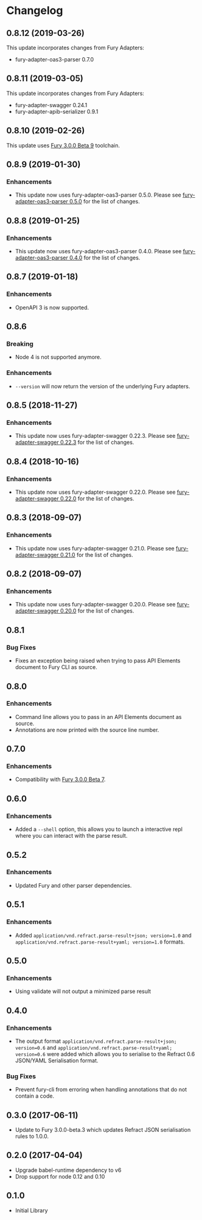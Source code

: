 # Changelog

## 0.8.12 (2019-03-26)

This update incorporates changes from Fury Adapters:

- fury-adapter-oas3-parser 0.7.0

## 0.8.11 (2019-03-05)

This update incorporates changes from Fury Adapters:

- fury-adapter-swagger 0.24.1
- fury-adapter-apib-serializer 0.9.1

## 0.8.10 (2019-02-26)

This update uses [Fury 3.0.0 Beta
9](https://github.com/apiaryio/api-elements.js/releases/tag/fury-3.0.0-beta.9)
toolchain.

## 0.8.9 (2019-01-30)

### Enhancements

- This update now uses fury-adapter-oas3-parser 0.5.0. Please see
  [fury-adapter-oas3-parser 0.5.0](https://github.com/apiaryio/api-elements.js/blob/master/packages/fury-adapter-oas3-parser/CHANGELOG.md)
  for the list of changes.

## 0.8.8 (2019-01-25)

### Enhancements

- This update now uses fury-adapter-oas3-parser 0.4.0. Please see
  [fury-adapter-oas3-parser 0.4.0](https://github.com/apiaryio/api-elements.js/blob/db9bdb65d403832aa6d02d7f2f3babe7ad3bbd1a/packages/fury-adapter-oas3-parser/CHANGELOG.md)
  for the list of changes.

## 0.8.7 (2019-01-18)

### Enhancements

- OpenAPI 3 is now supported.

## 0.8.6

### Breaking

- Node 4 is not supported anymore.

### Enhancements

- `--version` will now return the version of the underlying Fury adapters.

## 0.8.5 (2018-11-27)

### Enhancements

- This update now uses fury-adapter-swagger 0.22.3. Please see
  [fury-adapter-swagger 0.22.3](https://github.com/apiaryio/fury-adapter-swagger/releases/tag/v0.22.3)
  for the list of changes.

## 0.8.4 (2018-10-16)

### Enhancements

- This update now uses fury-adapter-swagger 0.22.0. Please see
  [fury-adapter-swagger 0.22.0](https://github.com/apiaryio/fury-adapter-swagger/releases/tag/v0.22.0)
  for the list of changes.

## 0.8.3 (2018-09-07)

### Enhancements

- This update now uses fury-adapter-swagger 0.21.0. Please see
  [fury-adapter-swagger 0.21.0](https://github.com/apiaryio/fury-adapter-swagger/releases/tag/v0.21.0)
  for the list of changes.

## 0.8.2 (2018-09-07)

### Enhancements

- This update now uses fury-adapter-swagger 0.20.0. Please see
  [fury-adapter-swagger 0.20.0](https://github.com/apiaryio/fury-adapter-swagger/releases/tag/v0.20.0)
  for the list of changes.

## 0.8.1

### Bug Fixes

- Fixes an exception being raised when trying to pass API Elements document to
  Fury CLI as source.

## 0.8.0

### Enhancements

- Command line allows you to pass in an API Elements document as source.
- Annotations are now printed with the source line number.

## 0.7.0

### Enhancements

- Compatibility with [Fury 3.0.0 Beta 7](https://github.com/apiaryio/fury.js/releases/tag/v3.0.0-beta.7).

## 0.6.0

### Enhancements

- Added a `--shell` option, this allows you to launch a interactive repl where
  you can interact with the parse result.

## 0.5.2

### Enhancements

- Updated Fury and other parser dependencies.

## 0.5.1

### Enhancements

- Added `application/vnd.refract.parse-result+json; version=1.0`
  and `application/vnd.refract.parse-result+yaml; version=1.0`
  formats.

## 0.5.0

### Enhancements

- Using validate will not output a minimized parse result

## 0.4.0

### Enhancements

- The output format `application/vnd.refract.parse-result+json; version=0.6`
  and `application/vnd.refract.parse-result+yaml; version=0.6` were added which
  allows you to serialise to the Refract 0.6 JSON/YAML Serialisation format.

### Bug Fixes

- Prevent fury-cli from erroring when handling annotations that do not contain
  a code.

## 0.3.0 (2017-06-11)

- Update to Fury 3.0.0-beta.3 which updates Refract JSON serialisation rules to
  1.0.0.

## 0.2.0 (2017-04-04)

- Upgrade babel-runtime dependency to v6
- Drop support for node 0.12 and 0.10

## 0.1.0

- Initial Library
